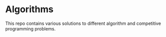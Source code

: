 # Algorithms
This repo contains various solutions to different algorithm and competitive programming problems.

